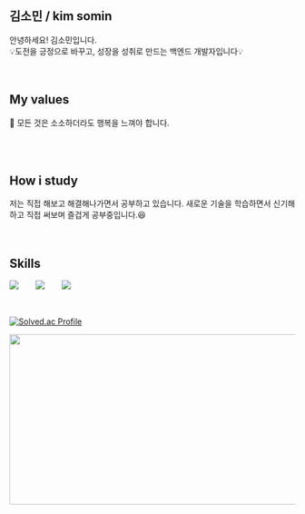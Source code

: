 ## 김소민 / kim somin
안녕하세요! 김소민입니다.
<br />
💡도전을 긍정으로 바꾸고, 성장을 성취로 만드는 백엔드 개발자입니다💡
<br />
<br />
<br />
## My values
🥰 모든 것은 소소하더라도 행복을 느껴야 합니다.<br />
<br />
<br />
<br />
## How i study
저는 직접 해보고 해결해나가면서 공부하고 있습니다. 새로운 기술을 학습하면서 신기해하고 직접 써보며 즐겁게 공부중입니다.😆
<br />
<br />
<br />
## Skills
<div style="display:flex;gap:30px;flex-wrap:wrap;">
  <img src="https://img.shields.io/badge/Java-007396?style=for-the-badge&logo=Java&logoColor=white">
  <img src="https://img.shields.io/badge/SpringBoot-success?style=for-the-badge&logo=Spring&logoColor=white">
  <img src="https://img.shields.io/badge/MySQL-4479A1?style=for-the-badge&logo=mysql&logoColor=white">
</div>
<br />
<br />

[![Solved.ac Profile](http://mazassumnida.wtf/api/v2/generate_badge?boj=hee9920)](https://solved.ac/hee9920/)

<a href="https://github.com/devxb/gitanimals">
  <img src="https://render.gitanimals.org/lines/ss0ming?pet-id=595551702151356879" width="1000" height="300"/>
</a>
